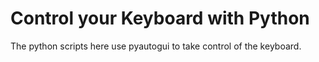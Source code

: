 # Control your Keyboard with Python

The python scripts here use pyautogui to take control of the keyboard. 

